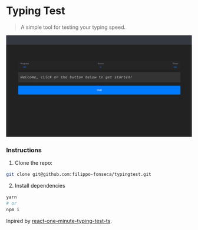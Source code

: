 # Typing Test

> A simple tool for testing your typing speed.

<p align="center">
  <img src="./screenshot.gif" alt="screenshot" />
</p>

### Instructions

1. Clone the repo:

```bash
git clone git@github.com:filippo-fonseca/typingtest.git
```

2. Install dependencies

```bash
yarn
# or
npm i
```


Inpired by [react-one-minute-typing-test-ts](ttps://github.com/awran5/react-one-minute-speed-typing-test-ts.git).

